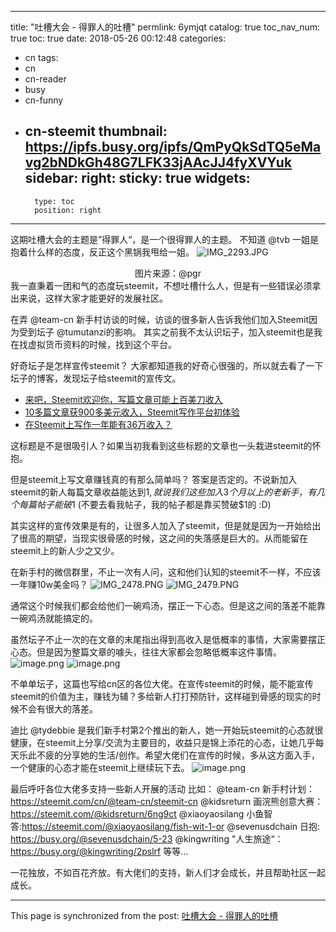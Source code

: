 
---
title: "吐槽大会 - 得罪人的吐槽"
permlink: 6ymjqt
catalog: true
toc_nav_num: true
toc: true
date: 2018-05-26 00:12:48
categories:
- cn
tags:
- cn
- cn-reader
- busy
- cn-funny
- cn-steemit
thumbnail: https://ipfs.busy.org/ipfs/QmPyQkSdTQ5eMavg2bNDkGh48G7LFK33jAAcJJ4fyXVYuk
sidebar:
    right:
        sticky: true
widgets:
    -
        type: toc
        position: right
---


这期吐槽大会的主题是”得罪人“，是一个很得罪人的主题。
不知道 @tvb 一姐是抱着什么样的态度，反正这个黑锅我甩给一姐。
![IMG_2293.JPG](https://ipfs.busy.org/ipfs/QmPyQkSdTQ5eMavg2bNDkGh48G7LFK33jAAcJJ4fyXVYuk)
<center>图片来源：@pgr</center>
我一直秉着一团和气的态度玩steemit，不想吐槽什么人，但是有一些错误必须拿出来说，这样大家才能更好的发展社区。

在弄 @team-cn 新手村访谈的时候，访谈的很多新人告诉我他们加入Steemit因为受到坛子 @tumutanzi的影响。
其实之前我不太认识坛子，加入steemit也是我在找虚拟货币资料的时候，找到这个平台。

好奇坛子是怎样宣传steemit？
大家都知道我的好奇心很强的，所以就去看了一下坛子的博客，发现坛子给steemit的宣传文。
* [来吧，Steemit欢迎你，写篇文章可能上百美刀收入](https://tumutanzi.com/archives/15866)
* [10多篇文章获900多美元收入，Steemit写作平台初体验](https://tumutanzi.com/archives/15414)
* [在Steemit上写作一年能有36万收入？](https://tumutanzi.com/archives/16173)

这标题是不是很吸引人？如果当初我看到这些标题的文章也一头栽进steemit的怀抱。

但是steemit上写文章赚钱真的有那么简单吗？
答案是否定的。不说新加入steemit的新人每篇文章收益能达到$1,就说我们这些加入3个月以上的老新手，有几个每篇帖子能破$1 (不要去看我帖子，我的帖子都是靠买赞破$1的 :D)

其实这样的宣传效果是有的，让很多人加入了steemit，但是就是因为一开始给出了很高的期望，当现实很骨感的时候，这之间的失落感是巨大的。从而能留在steemit上的新人少之又少。

在新手村的微信群里，不止一次有人问，这和他们认知的steemit不一样，不应该一年赚10w美金吗？
![IMG_2478.PNG](https://ipfs.busy.org/ipfs/Qmba4ELww8TyvGF5Y79DkWrD3KdYikK7EVRAE7eqeRWU9K)
![IMG_2479.PNG](https://ipfs.busy.org/ipfs/Qmabno4iMuo2PfSLEqm1N8YWbWgzrnhD7z6f75bGTn3qkf)

通常这个时候我们都会给他们一碗鸡汤，摆正一下心态。但是这之间的落差不能靠一碗鸡汤就能搞定的。

虽然坛子不止一次的在文章的末尾指出得到高收入是低概率的事情，大家需要摆正心态。但是因为整篇文章的噱头，往往大家都会忽略低概率这件事情。
![image.png](https://ipfs.busy.org/ipfs/Qme8pFjWFESZ4Y9v9LJ6fctDZXRHuUzwhgERTWyaUaaypB)
![image.png](https://ipfs.busy.org/ipfs/QmbXRoB4UYiyydfUbBfzpFhZEVEFpc98A76NHxNrYyiTLA)

不单单坛子，这篇也写给cn区的各位大佬。在宣传steemit的时候，能不能宣传steemit的价值为主，赚钱为辅？多给新人打打预防针，这样碰到骨感的现实的时候不会有很大的落差。

迪比 @tydebbie 是我们新手村第2个推出的新人，她一开始玩steemit的心态就很健康，在steemit上分享/交流为主要目的，收益只是锦上添花的心态，让她几乎每天乐此不疲的分享她的生活/创作。希望大佬们在宣传的时候，多从这方面入手，一个健康的心态才能在steemit上继续玩下去。
![image.png](https://ipfs.busy.org/ipfs/QmXUASFQhmPqUVT1bNxoofX8avD7thCeY9fxPhU94SLp9M)

最后呼吁各位大佬多支持一些新人开展的活动
比如：
@team-cn 新手村计划：https://steemit.com/cn/@team-cn/steemit-cn
@kidsreturn 画浣熊创意大赛：https://steemit.com/@kidsreturn/6ng9ct
@xiaoyaosilang 小鱼智答:https://steemit.com/@xiaoyaosilang/fish-wit-1-or
@sevenusdchain 日抱: https://busy.org/@sevenusdchain/5-23
@kingwriting "人生旅途“： https://busy.org/@kingwriting/2pslrf
等等...

一花独放，不如百花齐放。有大佬们的支持，新人们才会成长，并且帮助社区一起成长。

- - -

This page is synchronized from the post: [吐槽大会 - 得罪人的吐槽](https://steemit.com/@ericet/6ymjqt)
